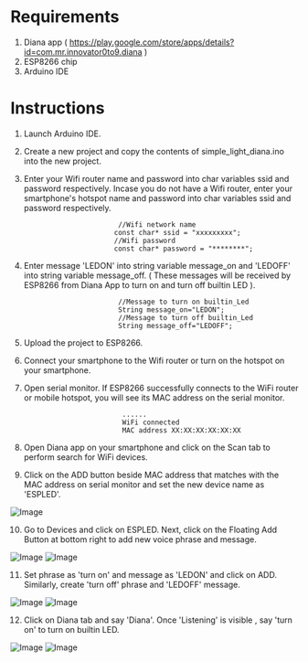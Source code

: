 # Requirements

1. Diana app ( https://play.google.com/store/apps/details?id=com.mr.innovator0to9.diana )
2. ESP8266 chip
3. Arduino IDE

# Instructions

1. Launch Arduino IDE.
2. Create a new project and copy the contents of simple_light_diana.ino into the new project.
3. Enter your Wifi router name  and password into char variables ssid and password respectively. Incase you do not have a Wifi router, enter your smartphone's hotspot name and password into char variables ssid and password respectively.

                              //Wifi network name
                             const char* ssid = "xxxxxxxxx";
                             //Wifi password
                             const char* password = "********";

4. Enter message 'LEDON' into string variable message_on and 'LEDOFF' into string variable message_off. ( These messages will be received by ESP8266 from Diana App to turn on and turn off builtin LED ).

                              //Message to turn on builtin_Led
                              String message_on="LEDON";
                              //Message to turn off builtin_Led
                              String message_off="LEDOFF";
                              
5. Upload the project to ESP8266.
6. Connect your smartphone to the Wifi router or turn on the hotspot on your smartphone.
7. Open serial monitor. If ESP8266 successfully connects to the WiFi router or mobile hotspot, you will see its MAC address on the serial monitor.

                               ......
                               WiFi connected
                               MAC address XX:XX:XX:XX:XX:XX
                               
8. Open Diana app on your smartphone and click on the Scan tab to perform search for WiFi devices.
9. Click on the ADD button beside MAC address that matches with the MAC address on serial monitor and set the new device name as 'ESPLED'.

![Image](Scan.png)

10. Go to Devices and click on ESPLED. Next, click on the Floating Add Button at bottom right to add new voice phrase and message.

![Image](Devices.png) ![Image](ESPLED_blank.png)

11. Set phrase as 'turn on' and message as 'LEDON' and click on ADD. Similarly, create 'turn off' phrase and 'LEDOFF' message.

![Image](PM_1.png) ![Image](PM_12.png)

12. Click on Diana tab and say 'Diana'. Once 'Listening' is visible , say 'turn on' to turn on builtin LED.

![Image](Listening.png) ![Image](turn_on.png)
